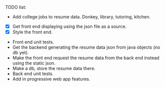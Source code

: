 TODO list:

* Add college jobs to resume data.  Donkey, library, tutoring, kitchen.
* [x] Get front end displaying using the json file as a source.
* [x] Style the front end.
* Front end unit tests.
* Get the backend generating the resume data json from java objects (no db yet).
* Make the front end request the resume data from the back end instead using the static json.
* Make a db, store the resume data there.
* Back end unit tests.
* Add in progressive web app features.